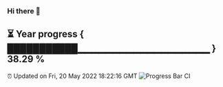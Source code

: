 ### Hi there 👋
⏳ Year progress { ███████████▁▁▁▁▁▁▁▁▁▁▁▁▁▁▁▁▁▁▁ } 38.29 %
---
⏰ Updated on Fri, 20 May 2022 18:22:16 GMT
![Progress Bar CI](https://github.com/liununu/liununu/workflows/Progress%20Bar%20CI/badge.svg)
